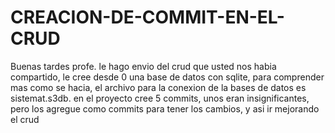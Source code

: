 # CREACION-DE-COMMIT-EN-EL-CRUD

Buenas tardes profe.
le hago envio del crud que usted nos habia compartido, le cree desde 0 una base de datos con sqlite,
para comprender mas como se hacia, el archivo para la conexion de la bases de datos es sistemat.s3db.
en el proyecto cree 5 commits, unos eran insignificantes, pero los agregue como commits para tener los cambios, y asi ir mejorando 
el crud
